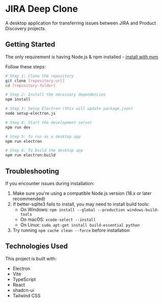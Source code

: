 
# JIRA Deep Clone

A desktop application for transferring issues between JIRA and Product Discovery projects.

## Getting Started

The only requirement is having Node.js & npm installed - [install with nvm](https://github.com/nvm-sh/nvm#installing-and-updating)

Follow these steps:

```sh
# Step 1: Clone the repository
git clone [repository-url]
cd [repository-folder]

# Step 2: Install the necessary dependencies
npm install

# Step 3: Setup Electron (this will update package.json)
node setup-electron.js

# Step 4: Start the development server
npm run dev

# Step 5: To run as a desktop app
npm run electron

# Step 6: To build the desktop app
npm run electron:build
```

## Troubleshooting

If you encounter issues during installation:

1. Make sure you're using a compatible Node.js version (18.x or later recommended)
2. If better-sqlite3 fails to install, you may need to install build tools:
   - On Windows: `npm install --global --production windows-build-tools`
   - On macOS: `xcode-select --install`
   - On Linux: `sudo apt-get install build-essential python`
3. Try running `npm cache clean --force` before installation

## Technologies Used

This project is built with:

- Electron
- Vite
- TypeScript
- React
- shadcn-ui
- Tailwind CSS

